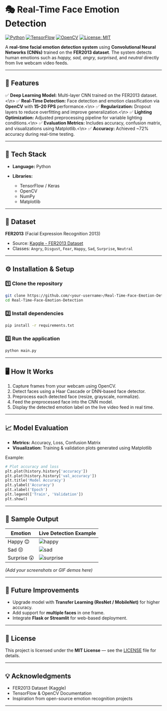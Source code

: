 



# 🎭 Real-Time Face Emotion Detection

[![Python](https://img.shields.io/badge/Python-3.x-blue.svg)](https://www.python.org/)
[![TensorFlow](https://img.shields.io/badge/TensorFlow-2.x-orange.svg)](https://www.tensorflow.org/)
[![OpenCV](https://img.shields.io/badge/OpenCV-4.x-green.svg)](https://opencv.org/)
[![License: MIT](https://img.shields.io/badge/License-MIT-yellow.svg)](LICENSE)

A **real-time facial emotion detection system** using **Convolutional Neural Networks (CNNs)** trained on the **FER2013 dataset**.
The system detects human emotions such as *happy, sad, angry, surprised,* and *neutral* directly from live webcam video feeds.

---

## 🧠 Features

✅ **Deep Learning Model:** Multi-layer CNN trained on the FER2013 dataset.<\n>
✅ **Real-Time Detection:** Face detection and emotion classification via **OpenCV** with **15–20 FPS** performance.<\n>
✅ **Regularization:** Dropout layers to reduce overfitting and improve generalization.<\n>
✅ **Lighting Optimization:** Adjusted preprocessing pipeline for variable lighting conditions.<\n>
✅ **Evaluation Metrics:** Includes accuracy, confusion matrix, and visualizations using Matplotlib.<\n>
✅ **Accuracy:** Achieved ~72% accuracy during real-time testing.</n>

---

## 🧰 Tech Stack

* **Language:** Python
* **Libraries:**

  * TensorFlow / Keras
  * OpenCV
  * NumPy
  * Matplotlib

---

## 📂 Dataset

**FER2013** (Facial Expression Recognition 2013)

* Source: [Kaggle - FER2013 Dataset](https://www.kaggle.com/datasets/msambare/fer2013)
* Classes:
  `Angry`, `Disgust`, `Fear`, `Happy`, `Sad`, `Surprise`, `Neutral`

---

## ⚙️ Installation & Setup

### 1️⃣ Clone the repository

```bash
git clone https://github.com/<your-username>/Real-Time-Face-Emotion-Detection.git
cd Real-Time-Face-Emotion-Detection
```

### 2️⃣ Install dependencies

```bash
pip install -r requirements.txt
```

### 3️⃣ Run the application

```bash
python main.py
```

---

## 🖥️ How It Works

1. Capture frames from your webcam using OpenCV.
2. Detect faces using a Haar Cascade or DNN-based face detector.
3. Preprocess each detected face (resize, grayscale, normalize).
4. Feed the preprocessed face into the CNN model.
5. Display the detected emotion label on the live video feed in real time.

---

## 📈 Model Evaluation

* **Metrics:** Accuracy, Loss, Confusion Matrix
* **Visualization:** Training & validation plots generated using Matplotlib

Example:

```python
# Plot accuracy and loss
plt.plot(history.history['accuracy'])
plt.plot(history.history['val_accuracy'])
plt.title('Model Accuracy')
plt.ylabel('Accuracy')
plt.xlabel('Epoch')
plt.legend(['Train', 'Validation'])
plt.show()
```

---

## 📸 Sample Output

| Emotion     | Live Detection Example           |
| ----------- | -------------------------------- |
| Happy 😊    | ![happy](assets/happy.png)       |
| Sad 😔      | ![sad](assets/sad.png)           |
| Surprise 😲 | ![surprise](assets/surprise.png) |

*(Add your screenshots or GIF demos here)*

---

## 🔧 Future Improvements

* Upgrade model with **Transfer Learning (ResNet / MobileNet)** for higher accuracy.
* Add support for **multiple faces** in one frame.
* Integrate **Flask or Streamlit** for web-based deployment.

---

## 🧾 License

This project is licensed under the **MIT License** — see the [LICENSE](LICENSE) file for details.

---

## 💡 Acknowledgments

* FER2013 Dataset (Kaggle)
* TensorFlow & OpenCV Documentation
* Inspiration from open-source emotion recognition projects

---



